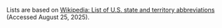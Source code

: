 Lists are based on [Wikipedia: List of U.S. state and territory abbreviations](https://en.wikipedia.org/wiki/List_of_U.S._state_and_territory_abbreviations) (Accessed August 25, 2025).
